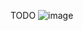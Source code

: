 TODO
![image](https://github.com/CatOrLeader/Zavod_IT/assets/88504619/7eddd01a-5dde-4455-adb5-431f1ddd22f8)
